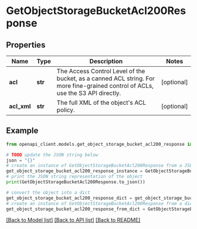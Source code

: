 # GetObjectStorageBucketAcl200Response


## Properties

Name | Type | Description | Notes
------------ | ------------- | ------------- | -------------
**acl** | **str** | The Access Control Level of the bucket, as a canned ACL string. For more fine-grained control of ACLs, use the S3 API directly. | [optional] 
**acl_xml** | **str** | The full XML of the object&#39;s ACL policy. | [optional] 

## Example

```python
from openapi_client.models.get_object_storage_bucket_acl200_response import GetObjectStorageBucketAcl200Response

# TODO update the JSON string below
json = "{}"
# create an instance of GetObjectStorageBucketAcl200Response from a JSON string
get_object_storage_bucket_acl200_response_instance = GetObjectStorageBucketAcl200Response.from_json(json)
# print the JSON string representation of the object
print(GetObjectStorageBucketAcl200Response.to_json())

# convert the object into a dict
get_object_storage_bucket_acl200_response_dict = get_object_storage_bucket_acl200_response_instance.to_dict()
# create an instance of GetObjectStorageBucketAcl200Response from a dict
get_object_storage_bucket_acl200_response_from_dict = GetObjectStorageBucketAcl200Response.from_dict(get_object_storage_bucket_acl200_response_dict)
```
[[Back to Model list]](../README.md#documentation-for-models) [[Back to API list]](../README.md#documentation-for-api-endpoints) [[Back to README]](../README.md)


